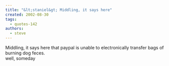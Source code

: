 ```yaml
---
title: "&lt;staniel&gt; Middling, it says here"
created: 2002-08-30
tags: 
  - quotes-142
authors: 
  - steve
---
```


<staniel> Middling, it says here that paypal is unable to electronically transfer bags of burning dog feces.  
<Middling> well, someday
